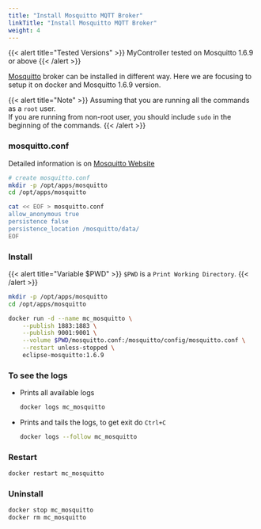 ```yaml
---
title: "Install Mosquitto MQTT Broker"
linkTitle: "Install Mosquitto MQTT Broker"
weight: 4
---
```


{{< alert title="Tested Versions" >}}
MyController tested on Mosquitto 1.6.9 or above
{{< /alert >}}

[Mosquitto](https://mosquitto.org/) broker can be installed in different way. Here we are focusing to setup it on docker and Mosquitto 1.6.9 version.

{{< alert title="Note" >}}
Assuming that you are running all the commands as a `root` user.<br>
If you are running from non-root user, you should include `sudo` in the beginning of the commands.
{{< /alert >}}


### mosquitto.conf
Detailed information is on [Mosquitto Website](https://mosquitto.org/man/mosquitto-conf-5.html)

```bash
# create mosquitto.conf
mkdir -p /opt/apps/mosquitto
cd /opt/apps/mosquitto

cat << EOF > mosquitto.conf
allow_anonymous true
persistence false
persistence_location /mosquitto/data/
EOF
```

### Install
{{< alert title="Variable $PWD" >}}
`$PWD` is a `Print Working Directory`.
{{< /alert >}}

```bash
mkdir -p /opt/apps/mosquitto
cd /opt/apps/mosquitto

docker run -d --name mc_mosquitto \
    --publish 1883:1883 \
    --publish 9001:9001 \
    --volume $PWD/mosquitto.conf:/mosquitto/config/mosquitto.conf \
    --restart unless-stopped \
    eclipse-mosquitto:1.6.9
```

### To see the logs
* Prints all available logs
  ```bash
  docker logs mc_mosquitto
  ```
* Prints and tails the logs, to get exit do `Ctrl+C`
  ```bash
  docker logs --follow mc_mosquitto
  ```

### Restart
```bash
docker restart mc_mosquitto
```

### Uninstall
```bash
docker stop mc_mosquitto
docker rm mc_mosquitto
```
